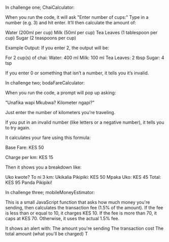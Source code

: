 In challenge one; ChaiCalculator:

When you run the code, it will ask "Enter number of cups:"
Type in a number (e.g. 3) and hit enter.
It’ll then calculate the amount of:

Water (200ml per cup)
Milk (50ml per cup)
Tea Leaves (1 tablespoon per cup)
Sugar (2 teaspoons per cup)

Example Output:
If you enter 2, the output will be:

For 2 cup(s) of chai:
 Water: 400 ml
 Milk: 100 ml
 Tea Leaves: 2 tbsp
 Sugar: 4 tsp

If you enter 0 or something that isn’t a number, it tells you it’s invalid.





In challenge two; bodaFareCalculator:

When you run the code, a prompt will pop up asking:

"Unafika wapi Mkubwa? Kilometer ngapi?"

Just enter the number of kilometers you're traveling.

If you put in an invalid number (like letters or a negative number), it tells you to try again.

It calculates your fare using this formula:

Base Fare: KES 50

Charge per km: KES 15

Then it shows you a breakdown like:

Uko kwote? To ni 3 km:
Ukikalia Pikipiki: KES 50
Mpaka Uko: KES 45
Total: KES 95
Panda Pikipiki!




In challenge three; mobileMoneyEstimator:

This is a small JavaScript function that asks how much money you're sending, then calculates the transaction fee (1.5% of the amount).
If the fee is less than or equal to 10, it charges KES 10.
If the fee is more than 70, it caps at KES 70.
Otherwise, it uses the actual 1.5% fee.

It shows an alert with:
The amount you're sending
The transaction cost
The total amount (what you'll be charged)
T










